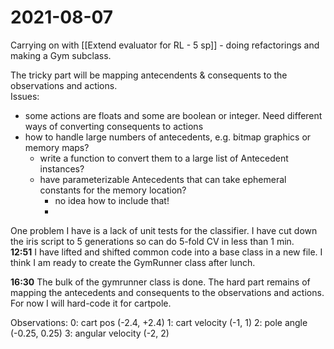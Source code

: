 # 2021-08-07
Carrying on with [[Extend evaluator for RL - 5 sp]] - doing refactorings and making a Gym subclass.

The tricky part will be mapping antecendents & consequents to the observations and actions.  
Issues:
- some actions are floats and some are boolean or integer.  Need different ways of converting consequents to actions
- how to handle large numbers of antecedents, e.g. bitmap graphics or memory maps?
    - write a function to convert them to a large list of Antecedent instances?  
    - have parameterizable Antecedents that can take ephemeral constants for the memory location?
        - no idea how to include that!
        -   

One problem I have is a lack of unit tests for the classifier.     I have cut down the iris script to 5 generations so can do 5-fold CV in less than 1 min.  
**12:51** I have lifted and shifted common code into a base class in a new file.    I think I am ready to create the GymRunner class after lunch.

**16:30** The bulk of the gymrunner class is done.  The hard part remains of mapping the antecedents and consequents to the observations and actions.  For now I will hard-code it for cartpole.  

Observations:
0: cart pos (-2.4,  +2.4)
1: cart velocity  (-1, 1)
2: pole angle (-0.25, 0.25)
3: angular velocity  (-2, 2)

